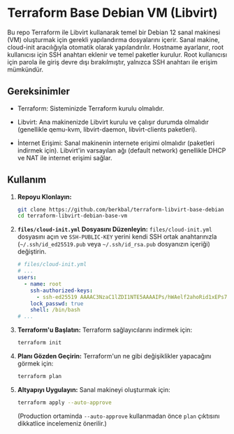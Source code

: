 # Terraform Base Debian VM (Libvirt)

Bu repo Terraform ile Libvirt kullanarak temel bir Debian 12 sanal makinesi (VM) oluşturmak için gerekli yapılandırma dosyalarını içerir. Sanal makine, cloud-init aracılığıyla otomatik olarak yapılandırılır. Hostname ayarlanır, root kullanıcısı için SSH anahtarı eklenir ve temel paketler kurulur. Root kullanıcısı için parola ile giriş devre dışı bırakılmıştır, yalnızca SSH anahtarı ile erişim mümkündür.

## Gereksinimler

- Terraform: Sisteminizde Terraform kurulu olmalıdır.

- Libvirt: Ana makinenizde Libvirt kurulu ve çalışır durumda olmalıdır (genellikle qemu-kvm, libvirt-daemon, libvirt-clients paketleri).

- İnternet Erişimi: Sanal makinenin internete erişimi olmalıdır (paketleri indirmek için). Libvirt'in varsayılan ağı (default network) genellikle DHCP ve NAT ile internet erişimi sağlar.

## Kullanım

1.  **Repoyu Klonlayın:**
    ```bash
    git clone https://github.com/berkbal/terraform-libvirt-base-debian
    cd terraform-libvirt-debian-base-vm
    ```

2.  **`files/cloud-init.yml` Dosyasını Düzenleyin:**
    `files/cloud-init.yml` dosyasını açın ve `SSH-PUBLIC-KEY` yerini kendi SSH ortak anahtarınızla (`~/.ssh/id_ed25519.pub` veya `~/.ssh/id_rsa.pub` dosyanızın içeriği) değiştirin.

    ```yaml
    # files/cloud-init.yml
    # ...
    users:
      - name: root
        ssh-authorized-keys:
          - ssh-ed25519 AAAAC3NzaC1lZDI1NTE5AAAAIPs/hWAelf2ahoRid1xEPs75fecE/bci0Lt3RI6Feqpk berk@berk # Kendi public key'iniz buraya gelecek
        lock_passwd: true
        shell: /bin/bash
    # ...
    ```

3.  **Terraform'u Başlatın:**
    Terraform sağlayıcılarını indirmek için:
    ```bash
    terraform init
    ```

4.  **Planı Gözden Geçirin:**
    Terraform'un ne gibi değişiklikler yapacağını görmek için:
    ```bash
    terraform plan
    ```

5.  **Altyapıyı Uygulayın:**
    Sanal makineyi oluşturmak için:
    ```bash
    terraform apply --auto-approve
    ```
    (Production ortaminda `--auto-approve` kullanmadan önce `plan` çıktısını dikkatlice incelemeniz önerilir.)